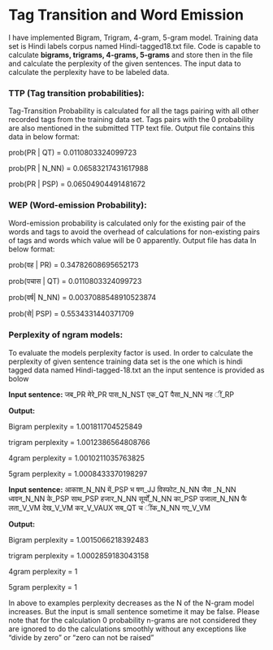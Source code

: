 # Tag Transition and Word Emission

I have implemented Bigram, Trigram, 4-gram, 5-gram model.
Training data set is Hindi labels corpus named Hindi-tagged18.txt file. Code is capable to calculate **bigrams, trigrams, 4-grams, 5-grams** and store then in the file and calculate the perplexity of the given sentences. The input
data to calculate the perplexity have to be labeled data.

### TTP (Tag transition probabilities):
Tag-Transition Probability is calculated for all the tags pairing with all other recorded tags
from the training data set. Tags pairs with the 0 probability are also mentioned in the
submitted TTP text file. Output file contains this data in below format:

prob(PR | QT) = 0.0110803324099723

prob(PR | N_NN) = 0.06583217431617988

prob(PR | PSP) = 0.06504904491481672


### WEP (Word-emission Probability):
Word-emission probability is calculated only for the existing pair of the words and tags to
avoid the overhead of calculations for non-existing pairs of tags and words which value will
be 0 apparently. Output file has data In below format:

prob(वह | PR) = 0.34782608695652173

prob(पचास | QT) = 0.0110803324099723

prob(वर्ष| N_NN) = 0.0037088548910523874

prob(से| PSP) = 0.5534331440371709


### Perplexity of ngram models:
To evaluate the models perplexity factor is used. In order to calculate the perplexity of given sentence training data set is the one which is hindi tagged data named Hindi-tagged-18.txt an the input sentence is provided as bolow

**Input sentence:** जब_PR मेरे_PR पास_N_NST एक_QT पैसा_N_NN नह ीं_RP

**Output:**

Bigram perplexity = 1.001811704525849

trigram perplexity = 1.0012386564808766

4gram perplexity = 1.0010211035763825

5gram perplexity = 1.0008433370198297


**Input sentence:** आकाश_N_NN में_PSP भ षण_JJ विस्फोट_N_NN जैस _N_NN ध्ववन_N_NN के_PSP साथ_PSP हजार_N_NN सूर्यों_N_NN का_PSP उजाला_N_NN फै लता_V_VM देख_V_VM कर_V_VAUX सब_QT च ींक_N_NN गए_V_VM 

**Output:**

Bigram perplexity = 1.0015066218392483

trigram perplexity = 1.0002859183043158

4gram perplexity = 1

5gram perplexity = 1


In above to examples perplexity decreases as the N of the N-gram model increases. But the
input is small sentence sometime it may be false. Please note that for the calculation 0
probability n-grams are not considered they are ignored to do the calculations smoothly
without any exceptions like “divide by zero” or “zero can not be raised” 
